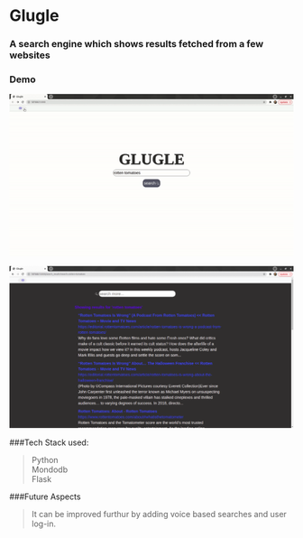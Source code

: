 # Glugle
### A search engine which shows results fetched from a few websites


### Demo

![Alt Text](static/glugle.gif)<br>

![Alt Text](static/results.png)

###Tech Stack used:
> Python<br>
> Mondodb<br>
> Flask

###Future Aspects

> It can be improved furthur by adding voice based searches and user log-in. 
